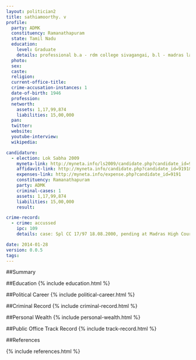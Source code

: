 ```yaml
---
layout: politician2
title: sathiamoorthy. v
profile: 
  party: ADMK
  constituency: Ramanathapuram
  state: Tamil Nadu
  education: 
    level: Graduate
    details: professional b.a - rdm college sivagangai, b.l - madras law college 1972
  photo: 
  sex: 
  caste: 
  religion: 
  current-office-title: 
  crime-accusation-instances: 1
  date-of-birth: 1946
  profession: 
  networth: 
    assets: 1,17,99,874
    liabilities: 15,00,000
  pan: 
  twitter: 
  website: 
  youtube-interview: 
  wikipedia: 

candidature: 
  - election: Lok Sabha 2009
    myneta-link: http://myneta.info/ls2009/candidate.php?candidate_id=9191
    affidavit-link: http://myneta.info/candidate.php?candidate_id=9191&scan=original
    expenses-link: http://myneta.info/expense.php?candidate_id=9191
    constituency: Ramanathapuram 
    party: ADMK
    criminal-cases: 1
    assets: 1,17,99,874
    liabilities: 15,00,000
    result:  

crime-record: 
  - crime: accussed
    ipc: 109
    details: case: Spl CC 17/97 18.08.2000, pending at Madras High Court, Prevention of Corruption Act 

date: 2014-01-28
version: 0.0.5
tags: 
---
```

##Summary


##Education
{% include education.html %}


##Political Career
{% include political-career.html %}


##Criminal Record
{% include criminal-record.html %}


##Personal Wealth
{% include personal-wealth.html %}


##Public Office Track Record
{% include track-record.html %}


##References


{% include references.html %}